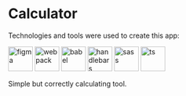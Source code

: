 # Calculator

Technologies and tools were used to create this app:

<img width="50" height="50" src="https://cdn.iconscout.com/icon/free/png-256/figma-1693589-1442630.png" alt="figma"> <img width="50" height="50" src="https://raw.githubusercontent.com/webpack/media/master/logo/icon-square-big.png" alt="webpack"> <img width="50" height="50" src="https://pbs.twimg.com/profile_images/567000326444556290/-1wfGjNw.png" alt="babel"> <img width="50" height="50" src="https://upload.wikimedia.org/wikipedia/commons/thumb/6/61/HTML5_logo_and_wordmark.svg/512px-HTML5_logo_and_wordmark.svg.png" alt="handlebars"> <img width="50" height="50" src="https://sass-lang.com/assets/img/logos/logo-b6e1ef6e.svg" alt="sass"> <img width="50" height="50" src="https://miro.medium.com/max/816/1*mn6bOs7s6Qbao15PMNRyOA.png" alt="ts">

Simple but correctly calculating tool.
